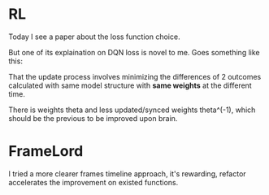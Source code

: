 # RL
Today I see a paper about the loss function choice.

But one of its explaination on DQN loss is novel to me. Goes something like this:

That the update process involves minimizing the differences of 2 outcomes calculated with same model structure with **same weights** at the different time.

There is weights theta and less updated/synced weights theta^(-1), which should be the previous to be improved upon brain.

# FrameLord
I tried a more clearer frames timeline approach, it's rewarding, refactor accelerates the improvement on existed functions.